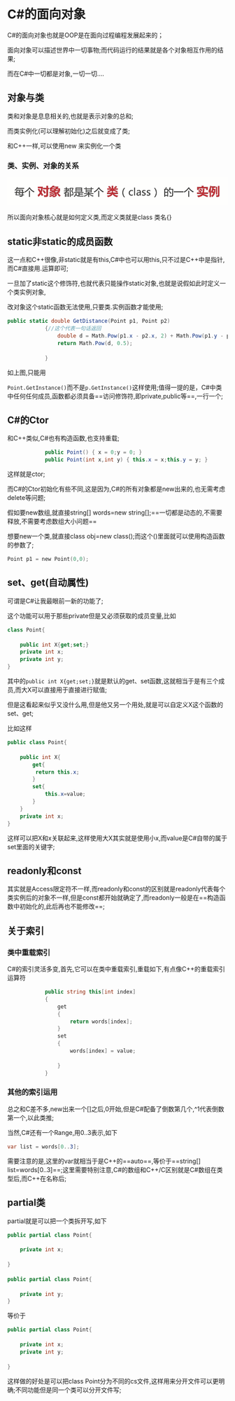 # C#的面向对象

C#的面向对象也就是OOP是在面向过程编程发展起来的；

面向对象可以描述世界中一切事物;而代码运行的结果就是各个对象相互作用的结果;

而在C#中一切都是对象,一切一切....

## 对象与类

类和对象是息息相关的,也就是表示对象的总和;

而类实例化(可以理解初始化)之后就变成了类;

和C++一样,可以使用new 来实例化一个类

### 类、实例、对象的关系

![image-20230312172540218](./assets/image-20230312172540218.png)

所以面向对象核心就是如何定义类,而定义类就是class 类名{}

## static非static的成员函数

这一点和C++很像,非static就是有this,C#中也可以用this,只不过是C++中是指针,而C#直接用.运算即可;

一旦加了static这个修饰符,也就代表只能操作static对象,也就是说假如此时定义一个类实例对象,

改对象这个static函数无法使用,只要类.实例函数才能使用;

```C#
public static double GetDistance(Point p1, Point p2)
            {//这个代表一句话返回
                double d = Math.Pow(p1.x - p2.x, 2) + Math.Pow(p1.y - p2.y, 2);
                return Math.Pow(d, 0.5);
            
            }
```

如上图,只能用

`Point.GetInstance()`而不是`p.GetInstance()`这样使用;值得一提的是，C#中类中任何任何成员,函数都必须具备==访问修饰符,即private,public等==,一行一个;

## C#的Ctor

和C++类似,C#也有构造函数,也支持重载;

```c#
            public Point() { x = 0;y = 0; }
            public Point(int x,int y) { this.x = x;this.y = y; }
```

这样就是ctor;

而C#的Ctor初始化有些不同,这是因为,C#的所有对象都是new出来的,也无需考虑delete等问题;

假如要new数组,就直接string[] words=new string[];==一切都是动态的,不需要释放,不需要考虑数组大小问题==

想要new一个类,就直接class obj=new class();而这个()里面就可以使用构造函数的参数了;

```C
Point p1 = new Point(0,0);
```

## set、get(自动属性)

可谓是C#让我最眼前一新的功能了;

这个功能可以用于那些private但是又必须获取的成员变量,比如

```C#
class Point{
    
    public int X{get;set;}
    private int x;
    private int y;
}

```

其中的`public int X{get;set;}`就是默认的get、set函数,这就相当于是有三个成员,而大X可以直接用于直接进行赋值;

但是这看起来似乎又没什么用,但是他又另一个用处,就是可以自定义X这个函数的set、get;

比如这样

```C#
public class Point{
    
    public int X{
        get{
         return this.x;   
        }
        set{
            this.x=value;
        }
    }
    private int x;
}

```

这样可以把X和x关联起来,这样使用大X其实就是使用小x,而value是C#自带的属于set里面的关键字;

## readonly和const

其实就是Access限定符不一样,而readonly和const的区别就是readonly代表每个类实例后的对象不一样,但是const都开始就确定了,而readonly一般是在==构造函数中初始化的,此后再也不能修改==;

## 关于索引

### 类中重载索引

C#的索引灵活多变,首先,它可以在类中重载索引,重载如下,有点像C++的重载索引运算符

```c#
            public string this[int index]
            {
                get
                {
                    return words[index];
                }
                set
                {
                    words[index] = value;

                }
            }
```

### 其他的索引运用

总之和C差不多,new出来一个[]之后,0开始,但是C#配备了倒数第几个,^1代表倒数第一个,以此类推;

当然,C#还有一个Range,用0..3表示,如下

```C#
var list = words[0..3];
```

需要注意的是,这里的var就相当于是C++的==auto==,等价于==string[] list=words[0..3]==;这里需要特别注意,C#的数组和C++/C区别就是C#数组在类型后,而C++在名称后;



## partial类

partial就是可以把一个类拆开写,如下

```C#
public partial class Point{
    
    private int x;
    
}

public partial class Point{
    
    private int y;
}
```

等价于

```c#
public partial class Point{
    
    private int x;
    private int y;
    
}
```

这样做的好处是可以把class Point分为不同的cs文件,这样用来分开文件可以更明确;不同功能但是同一个类可以分开文件写;

